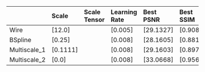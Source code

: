 |              | Scale    | Scale Tensor   | Learning Rate   | Best PSNR   | Best SSIM   |
|:-------------|:---------|:---------------|:----------------|:------------|:------------|
| Wire         | [12.0]   |                | [0.005]         | [29.1327]   | [0.9089]    |
| BSpline      | [0.25]   |                | [0.008]         | [28.1605]   | [0.8818]    |
| Multiscale_1 | [0.1111] |                | [0.008]         | [29.1603]   | [0.8979]    |
| Multiscale_2 | [0.0]    |                | [0.008]         | [33.0668]   | [0.9561]    |